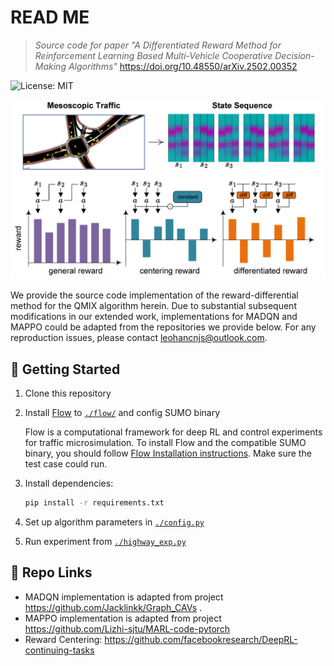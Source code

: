 # READ ME

> *Source code for paper "A Differentiated Reward Method for Reinforcement Learning Based Multi-Vehicle Cooperative Decision-Making Algorithms"*
> https://doi.org/10.48550/arXiv.2502.00352

![License: MIT](https://img.shields.io/badge/License-MIT-yellow.svg)

<p align="center">
  <img
    src="./assets/banner.png" width="800"
  />
</p>

We provide the source code implementation of the reward-differential method for the QMIX algorithm herein. Due to substantial subsequent modifications in our extended work, implementations for MADQN and MAPPO could be adapted from the repositories we provide below. For any reproduction issues, please contact leohancnjs@outlook.com.

## 🚀 Getting Started

1. Clone this repository

2. Install [Flow](https://flow-project.github.io/usingFlow.html) to [`./flow/`](./flow/) and config SUMO binary
   
   Flow is a computational framework for deep RL and control experiments for traffic microsimulation.
   To install Flow and the compatible SUMO binary, you should follow
   [Flow Installation instructions](http://flow.readthedocs.io/en/latest/flow_setup.html). Make sure the test case could run.

4. Install dependencies:
   ```bash
   pip install -r requirements.txt
   ```

5. Set up algorithm parameters in [`./config.py`](./config.py)

6. Run experiment from [`./highway_exp.py`](./highway_exp.py)

## 🤗 Repo Links

- MADQN implementation is adapted from project https://github.com/Jacklinkk/Graph_CAVs .
- MAPPO implementation is adapted from project https://github.com/Lizhi-sjtu/MARL-code-pytorch
- Reward Centering: https://github.com/facebookresearch/DeepRL-continuing-tasks

